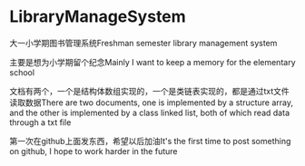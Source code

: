 # LibraryManageSystem
大一小学期图书管理系统Freshman semester library management system

主要是想为小学期留个纪念Mainly I want to keep a memory for the elementary school

文档有两个，一个是结构体数组实现的，一个是类链表实现的，都是通过txt文件读取数据There are two documents, one is implemented by a structure array, and the other is implemented by a class linked list, both of which read data through a txt file

第一次在github上面发东西，希望以后加油It's the first time to post something on github, I hope to work harder in the future
